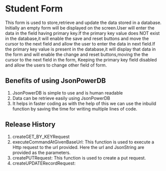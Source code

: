 # Student Form
This form is used to store,retrieve and update the data stored in a database.
Initially an empty form will be displayed on the screen.User will enter the data in the field having primary key.If the primary key value does NOT exist in the database,it will enable the save and reset buttons and move the cursor to the next field and allow the user to enter the data in next field.If the primary key value is present in the database,it will display that data in the form and will enable the change and reset buttons,moving the the cursor to the next field in the form, Keeping the primary key field disabled and allow the users to change other field of form.

## Benefits of using JsonPowerDB
1. JsonPowerDB is simple to use and is human readable
2. Data can be retrieve easily using JsonPowerDB
3. It helps in faster coding as with the help of this we can use the inbuild function by saving the time for writing multiple lines of code.

## Release History
1. createGET_BY_KEYRequest
2. executeCommandAtGivenBaseUrl: This function is used to execute a Http request to the url provided. Here the url and JsonString are provided as the parameters.
3. createPUTRequest: This function is used to create a put request.
4. createUPDATERecordRequest: 

